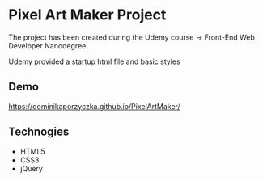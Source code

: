 # Pixel Art Maker Project

The project has been created during the Udemy course -> Front-End Web Developer Nanodegree

Udemy provided a startup html file and basic styles

## Demo
https://dominikaporzyczka.github.io/PixelArtMaker/

## Technogies

* HTML5
* CSS3
* jQuery
